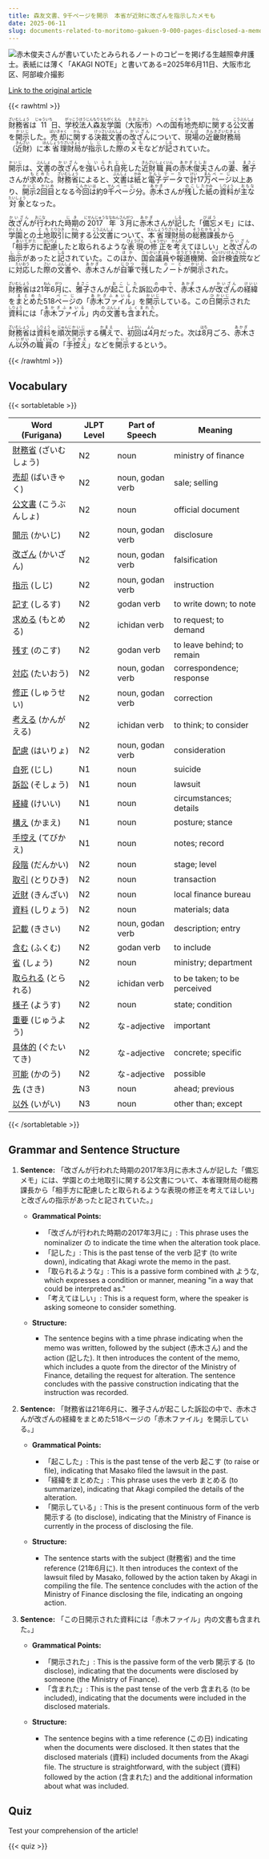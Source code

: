 ```yaml
---
title: 森友文書、9千ページを開示　本省が近財に改ざんを指示したメモも
date: 2025-06-11
slug: documents-related-to-moritomo-gakuen-9-000-pages-disclosed-a-memo-indicating-that-the-ministry-instructed-the-financial-bureau-to-alter-the-documents-was-also-found
---
```


![赤木俊夫さんが書いていたとみられるノートのコピーを掲げる生越照幸弁護士。表紙には薄く「AKAGI NOTE」と書いてある=2025年6月11日、大阪市北区、阿部峻介撮影](https://www.asahicom.jp/imgopt/img/d77515f72f/comm_L/AS20250611003444.jpg "赤木俊夫さんが書いていたとみられるノートのコピーを掲げる生越照幸弁護士。表紙には薄く「AKAGI NOTE」と書いてある=2025年6月11日、大阪市北区、阿部峻介撮影")

[Link to the original article](https://asahi.com/articles/AST6C0PLNT6CPTIL00DM.html?iref=comtop_7_03)

{{< rawhtml >}}
<p><ruby>財務省<rt>ざいむしょう</rt></ruby>は<ruby>11<rt>じゅういち</rt></ruby>日、<ruby>学校法人<rt>がっこうほうじん</rt></ruby><ruby>森友学園<rt>もりともがくえん</rt></ruby>（<ruby>大阪市<rt>おおさかし</rt></ruby>）への<ruby>国有地<rt>こくゆうち</rt></ruby>売却に<ruby>関<rt>かん</rt></ruby>する<ruby>公文書<rt>こうぶんしょ</rt></ruby>を<ruby>開示<rt>かいじ</rt></ruby>した。<ruby>売却<rt>ばいきゃく</rt></ruby>に<ruby>関<rt>かん</rt></ruby>する<ruby>決裁文書<rt>けっさいぶんしょ</rt></ruby>の<ruby>改ざん<rt>かいざん</rt></ruby>について、<ruby>現場<rt>げんば</rt></ruby>の<ruby>近畿財務局<rt>きんきざいむきょく</rt></ruby>（<ruby>近財<rt>きんざい</rt></ruby>）に<ruby>本省<rt>ほんしょう</rt></ruby><ruby>理財局<rt>りざいきょく</rt></ruby>が<ruby>指示<rt>しじ</rt></ruby>した<ruby>際<rt>さい</rt></ruby>の<ruby>メモ<rt>めも</rt></ruby>などが<ruby>記<rt>しる</rt></ruby>されていた。</p>

<p><ruby>開示<rt>かいじ</rt></ruby>は、<ruby>文書<rt>ぶんしょ</rt></ruby>の<ruby>改ざん<rt>かいざん</rt></ruby>を<ruby>強いられ<rt>しいられ</rt></ruby><ruby>自死<rt>じし</rt></ruby>した<ruby>近財<rt>きんざい</rt></ruby><ruby>職員<rt>しょくいん</rt></ruby>の<ruby>赤木<rt>あかぎ</rt></ruby><ruby>俊夫<rt>としお</rt></ruby>さんの<ruby>妻<rt>つま</rt></ruby>、<ruby>雅子<rt>まさこ</rt></ruby>さんが<ruby>求めた<rt>もとめた</rt></ruby>。<ruby>財務省<rt>ざいむしょう</rt></ruby>によると、<ruby>文書<rt>ぶんしょ</rt></ruby>は<ruby>紙<rt>かみ</rt></ruby>と<ruby>電子<rt>でんし</rt></ruby><ruby>データ<rt>でーた</rt></ruby>で<ruby>計<rt>けい</rt></ruby>17<ruby>万<rt>まん</rt></ruby><ruby>ページ<rt>ぺーじ</rt></ruby>以上あり、<ruby>開示<rt>かいじ</rt></ruby>2<ruby>回目<rt>かいめ</rt></ruby>となる<ruby>今回は<rt>こんかいは</rt></ruby>約9<ruby>千<rt>せん</rt></ruby><ruby>ページ<rt>ぺーじ</rt></ruby>分。<ruby>赤木<rt>あかぎ</rt></ruby>さんが<ruby>残した<rt>のこした</rt></ruby><ruby>紙<rt>かみ</rt></ruby>の<ruby>資料<rt>しりょう</rt></ruby>が<ruby>主な<rt>おもな</rt></ruby><ruby>対象<rt>たいしょう</rt></ruby>となった。</p>

<p><ruby>改ざん<rt>かいざん</rt></ruby>が<ruby>行<rt>おこな</rt></ruby>われた<ruby>時期<rt>じき</rt></ruby>の<ruby>2017年<rt>にせんじゅうななねん</rt></ruby><ruby>3月<rt>さんがつ</rt></ruby>に<ruby>赤木<rt>あかぎ</rt></ruby>さんが<ruby>記<rt>しる</rt></ruby>した「<ruby>備忘<rt>びぼう</rt></ruby>メモ」には、<ruby>学園<rt>がくえん</rt></ruby>との<ruby>土地<rt>とち</rt></ruby><ruby>取引<rt>とりひき</rt></ruby>に<ruby>関<rt>かん</rt></ruby>する<ruby>公文書<rt>こうぶんしょ</rt></ruby>について、<ruby>本省<rt>ほんしょう</rt></ruby><ruby>理財局<rt>りざいきょく</rt></ruby>の<ruby>総務課長<rt>そうむかちょう</rt></ruby>から「<ruby>相手方<rt>あいてがた</rt></ruby>に<ruby>配慮<rt>はいりょ</rt></ruby>したと<ruby>取<rt>と</rt></ruby>られるような<ruby>表現<rt>ひょうげん</rt></ruby>の<ruby>修正<rt>しゅうせい</rt></ruby>を<ruby>考<rt>かんが</rt></ruby>えてほしい」と<ruby>改ざん<rt>かいざん</rt></ruby>の<ruby>指示<rt>しじ</rt></ruby>があったと<ruby>記<rt>しる</rt></ruby>されていた。この<ruby>ほか<rt>ほか</rt></ruby>、<ruby>国会議員<rt>こっかいぎいん</rt></ruby>や<ruby>報道機関<rt>ほうどうきかん</rt></ruby>、<ruby>会計検査院<rt>かいけいけんさいん</rt></ruby>などに<ruby>対応<rt>たいおう</rt></ruby>した<ruby>際<rt>さい</rt></ruby>の<ruby>文書<rt>ぶんしょ</rt></ruby>や、<ruby>赤木<rt>あかぎ</rt></ruby>さんが<ruby>自筆<rt>じひつ</rt></ruby>で<ruby>残<rt>のこ</rt></ruby>した<ruby>ノート<rt>のーと</rt></ruby>が<ruby>開示<rt>かいじ</rt></ruby>された。</p>

<p><ruby>財務省<rt>ざいむしょう</rt></ruby>は21<ruby>年<rt>ねん</rt></ruby>6<ruby>月<rt>がつ</rt></ruby>に、<ruby>雅子<rt>まさこ</rt></ruby>さんが<ruby>起こした<rt>おこした</rt></ruby>訴訟<ruby>の<rt>の</rt></ruby>中<ruby>で<rt>で</rt></ruby>、<ruby>赤木<rt>あかぎ</rt></ruby>さんが<ruby>改ざん<rt>かいざん</rt></ruby>の<ruby>経緯<rt>けいい</rt></ruby>を<ruby>まとめた<rt>まとめた</rt></ruby>518<ruby>ページ<rt>ぺーじ</rt></ruby>の「<ruby>赤木ファイル<rt>あかぎふぁいる</rt></ruby>」を<ruby>開示<rt>かいじ</rt></ruby>している。この<ruby>日<rt>ひ</rt></ruby><ruby>開示<rt>かいじ</rt></ruby>された<ruby>資料<rt>しりょう</rt></ruby>には「<ruby>赤木ファイル<rt>あかぎふぁいる</rt></ruby>」内<ruby>の<rt>の</rt></ruby><ruby>文書<rt>ぶんしょ</rt></ruby>も<ruby>含まれた<rt>ふくまれた</rt></ruby>。</p>

<p><ruby>財務省<rt>ざいむしょう</rt></ruby>は<ruby>資料<rt>しりょう</rt></ruby>を<ruby>順次<rt>じゅんじ</rt></ruby><ruby>開示<rt>かいじ</rt></ruby>する<ruby>構え<rt>かまえ</rt></ruby>で、<ruby>初回<rt>しょかい</rt></ruby>は<ruby>4<rt>よん</rt></ruby>月だった。次は<ruby>8<rt>はち</rt></ruby>月ごろ、<ruby>赤木<rt>あかぎ</rt></ruby>さん<ruby>以外<rt>いがい</rt></ruby>の<ruby>職員<rt>しょくいん</rt></ruby>の「<ruby>手控え<rt>てびかえ</rt></ruby>」などを<ruby>開示<rt>かいじ</rt></ruby>するという。</p>
{{< /rawhtml >}}

## Vocabulary


{{< sortabletable >}}

| Word (Furigana)        | JLPT Level | Part of Speech         | Meaning                          |
|------------------------|------------|------------------------|----------------------------------|
|[財務省](https://jisho.org/search/%E8%B2%A1%E5%8B%99%E7%9C%81) (ざいむしょう)| N2         | noun                   | ministry of finance              |
|[売却](https://jisho.org/search/%E5%A3%B2%E5%8D%B4) (ばいきゃく)| N2         | noun, godan verb       | sale; selling                    |
|[公文書](https://jisho.org/search/%E5%85%AC%E6%96%87%E6%9B%B8) (こうぶんしょ)| N2         | noun                   | official document                |
|[開示](https://jisho.org/search/%E9%96%8B%E7%A4%BA) (かいじ)| N2         | noun, godan verb       | disclosure                       |
|[改ざん](https://jisho.org/search/%E6%94%B9%E3%81%96%E3%82%93) (かいざん)| N2         | noun, godan verb       | falsification                    |
|[指示](https://jisho.org/search/%E6%8C%87%E7%A4%BA) (しじ)| N2         | noun, godan verb       | instruction                      |
|[記す](https://jisho.org/search/%E8%A8%98%E3%81%99) (しるす)| N2         | godan verb             | to write down; to note          |
|[求める](https://jisho.org/search/%E6%B1%82%E3%82%81%E3%82%8B) (もとめる)| N2         | ichidan verb           | to request; to demand           |
|[残す](https://jisho.org/search/%E6%AE%8B%E3%81%99) (のこす)| N2         | godan verb             | to leave behind; to remain      |
|[対応](https://jisho.org/search/%E5%AF%BE%E5%BF%9C) (たいおう)| N2         | noun, godan verb       | correspondence; response        |
|[修正](https://jisho.org/search/%E4%BF%AE%E6%AD%A3) (しゅうせい)| N2         | noun, godan verb       | correction                       |
|[考える](https://jisho.org/search/%E8%80%83%E3%81%88%E3%82%8B) (かんがえる)| N2         | ichidan verb           | to think; to consider           |
|[配慮](https://jisho.org/search/%E9%85%8D%E6%85%AE) (はいりょ)| N2         | noun, godan verb       | consideration                    |
|[自死](https://jisho.org/search/%E8%87%AA%E6%AD%BB) (じし)| N1         | noun                   | suicide                          |
|[訴訟](https://jisho.org/search/%E8%A8%B4%E8%A8%9F) (そしょう)| N1         | noun                   | lawsuit                          |
|[経緯](https://jisho.org/search/%E7%B5%8C%E7%B7%AF) (けいい)| N1         | noun                   | circumstances; details          |
|[構え](https://jisho.org/search/%E6%A7%8B%E3%81%88) (かまえ)| N1         | noun                   | posture; stance                  |
|[手控え](https://jisho.org/search/%E6%89%8B%E6%8E%A7%E3%81%88) (てびかえ)| N1         | noun                   | notes; record                    |
|[段階](https://jisho.org/search/%E6%AE%B5%E9%9A%8E) (だんかい)| N2         | noun                   | stage; level                     |
|[取引](https://jisho.org/search/%E5%8F%96%E5%BC%95) (とりひき)| N2         | noun                   | transaction                      |
|[近財](https://jisho.org/search/%E8%BF%91%E8%B2%A1) (きんざい)| N2         | noun                   | local finance bureau             |
|[資料](https://jisho.org/search/%E8%B3%87%E6%96%99) (しりょう)| N2         | noun                   | materials; data                  |
|[記載](https://jisho.org/search/%E8%A8%98%E8%BC%89) (きさい)| N2         | noun, godan verb       | description; entry               |
|[含む](https://jisho.org/search/%E5%90%AB%E3%82%80) (ふくむ)| N2         | godan verb             | to include                       |
|[省](https://jisho.org/search/%E7%9C%81) (しょう)| N2         | noun                   | ministry; department             |
|[取られる](https://jisho.org/search/%E5%8F%96%E3%82%89%E3%82%8C%E3%82%8B) (とられる)| N2         | ichidan verb           | to be taken; to be perceived     |
|[様子](https://jisho.org/search/%E6%A7%98%E5%AD%90) (ようす)| N2         | noun                   | state; condition                 |
|[重要](https://jisho.org/search/%E9%87%8D%E8%A6%81) (じゅうよう)| N2         | な-adjective           | important                        |
|[具体的](https://jisho.org/search/%E5%85%B7%E4%BD%93%E7%9A%84) (ぐたいてき)| N2         | な-adjective           | concrete; specific               |
|[可能](https://jisho.org/search/%E5%8F%AF%E8%83%BD) (かのう)| N2         | な-adjective           | possible                         |
|[先](https://jisho.org/search/%E5%85%88) (さき)| N3         | noun                   | ahead; previous                  |
|[以外](https://jisho.org/search/%E4%BB%A5%E5%A4%96) (いがい)| N3         | noun                   | other than; except               |

{{< /sortabletable >}}


## Grammar and Sentence Structure

1. **Sentence:** 「改ざんが行われた時期の2017年3月に赤木さんが記した「備忘メモ」には、学園との土地取引に関する公文書について、本省理財局の総務課長から「相手方に配慮したと取られるような表現の修正を考えてほしい」と改ざんの指示があったと記されていた。」

   - **Grammatical Points:**
     - 「改ざんが行われた時期の2017年3月に」: This phrase uses the nominalizer の to indicate the time when the alteration took place.
     - 「記した」: This is the past tense of the verb 記す (to write down), indicating that Akagi wrote the memo in the past.
     - 「取られるような」: This is a passive form combined with ような, which expresses a condition or manner, meaning "in a way that could be interpreted as."
     - 「考えてほしい」: This is a request form, where the speaker is asking someone to consider something.

   - **Structure:**
     - The sentence begins with a time phrase indicating when the memo was written, followed by the subject (赤木さん) and the action (記した). It then introduces the content of the memo, which includes a quote from the director of the Ministry of Finance, detailing the request for alteration. The sentence concludes with the passive construction indicating that the instruction was recorded.

2. **Sentence:** 「財務省は21年6月に、雅子さんが起こした訴訟の中で、赤木さんが改ざんの経緯をまとめた518ページの「赤木ファイル」を開示している。」

   - **Grammatical Points:**
     - 「起こした」: This is the past tense of the verb 起こす (to raise or file), indicating that Masako filed the lawsuit in the past.
     - 「経緯をまとめた」: This phrase uses the verb まとめる (to summarize), indicating that Akagi compiled the details of the alteration.
     - 「開示している」: This is the present continuous form of the verb 開示する (to disclose), indicating that the Ministry of Finance is currently in the process of disclosing the file.

   - **Structure:**
     - The sentence starts with the subject (財務省) and the time reference (21年6月に). It then introduces the context of the lawsuit filed by Masako, followed by the action taken by Akagi in compiling the file. The sentence concludes with the action of the Ministry of Finance disclosing the file, indicating an ongoing action.

3. **Sentence:** 「この日開示された資料には「赤木ファイル」内の文書も含まれた。」

   - **Grammatical Points:**
     - 「開示された」: This is the passive form of the verb 開示する (to disclose), indicating that the documents were disclosed by someone (the Ministry of Finance).
     - 「含まれた」: This is the past tense of the verb 含まれる (to be included), indicating that the documents were included in the disclosed materials.

   - **Structure:**
     - The sentence begins with a time reference (この日) indicating when the documents were disclosed. It then states that the disclosed materials (資料) included documents from the Akagi file. The structure is straightforward, with the subject (資料) followed by the action (含まれた) and the additional information about what was included.

## Quiz

Test your comprehension of the article!

{{< quiz >}}